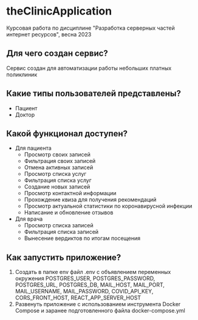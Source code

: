 # theClinicApplication
Курсовая работа по дисциплине "Разработка серверных частей интернет ресурсов", весна 2023

## Для чего создан сервис?
Сервис создан для автоматизации работы небольших платных поликлиник

## Какие типы пользователей представлены?
- Пациент
- Доктор

## Какой функционал доступен?
- Для пациента
    - Просмотр своих записей
    - Фильтрация своих записей
    - Отмена активных записей
    - Просмотр списка услуг
    - Фильтрация списка услуг
    - Создание новых записей
    - Просмотр контактной информации
    - Прохождение квиза для получения рекомендаций
    - Просмотр актуальной статистики по коронавирусной инфекции
    - Написание и обновление отзывов
- Для врача
    - Просмотр списка записей
    - Фильтрация списка записей
    - Вынесение вердиктов по итогам посещения

## Как запустить приложение?
1) Создать в папке env файл .env с объявлением переменных окружения POSTGRES_USER, POSTGRES_PASSWORD, POSTGRES_URL, POSTGRES_DB, MAIL_HOST, MAIL_PORT, MAIL_USERNAME, MAIL_PASSWORD, COVID_API_KEY, CORS_FRONT_HOST, REACT_APP_SERVER_HOST
2) Развенуть приложение с использованием инструмента Docker Compose и заранее подготовленного файла docker-compose.yml

